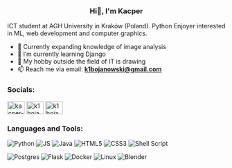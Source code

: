 <h3 align="center">Hi👋, I'm Kacper</h3>

 ICT student at AGH University in Kraków (Poland). Python Enjoyer interested in ML, web development and computer graphics. <br>

- 🔭 Currently expanding knowledge of image analysis
- 🌱 I’m currently learning Django
- 🎨 My hobby outside the field of IT is drawing
- 📫 Reach me via email: **k1bojanowski@gmail.com**

### Socials:
<p align="left">
<a href="https://linkedin.com/in/kacper-bojanowski-95985224b" target="blank"><img align="center" src="https://raw.githubusercontent.com/rahuldkjain/github-profile-readme-generator/master/src/images/icons/Social/linked-in-alt.svg" alt="kacper-bojanowski-95985224b" height="30" width="40" /></a>
<a href="https://www.hackerrank.com/k1bojanowski" target="blank"><img align="center" src="https://raw.githubusercontent.com/rahuldkjain/github-profile-readme-generator/master/src/images/icons/Social/hackerrank.svg" alt="k1bojanowski" height="30" width="40" /></a>
<a href="https://www.leetcode.com/k1bojanowski" target="blank"><img align="center" src="https://raw.githubusercontent.com/rahuldkjain/github-profile-readme-generator/master/src/images/icons/Social/leet-code.svg" alt="k1bojanowski" height="30" width="40" /></a> 
</p>

### Languages and Tools:

![Python](https://img.shields.io/badge/Python-3776AB?style=for-the-badge&logo=python&logoColor=white)
![JS](https://img.shields.io/badge/JavaScript-323330?style=for-the-badge&logo=javascript&logoColor=F7DF1E)
![Java](https://img.shields.io/badge/Java-ED8B00?style=for-the-badge&logo=openjdk&logoColor=white)
![HTML5](https://img.shields.io/badge/HTML5-E34F26?style=for-the-badge&logo=html5&logoColor=white)
![CSS3](https://img.shields.io/badge/CSS3-1572B6?style=for-the-badge&logo=css3&logoColor=white)
![Shell Script](https://img.shields.io/badge/shell_script-303436?style=for-the-badge&logo=gnu-bash&logoColor=white)

![Postgres](https://img.shields.io/badge/postgres-%23316192.svg?style=for-the-badge&logo=postgresql&logoColor=white)
![Flask](https://img.shields.io/badge/flask-1b1721?style=for-the-badge&logo=flask&logoColor=white)
![Docker](https://img.shields.io/badge/docker-%230db7ed.svg?style=for-the-badge&logo=docker&logoColor=white)
![Linux](https://img.shields.io/badge/Linux-FCC624?style=for-the-badge&logo=linux&logoColor=black)
![Blender](https://img.shields.io/badge/blender-%23F5792A.svg?style=for-the-badge&logo=blender&logoColor=white)

<!-- ### Stats: -->
<!-- [![Kacper's GitHub stats](https://github-readme-stats.vercel.app/api?username=kcbojanowski&theme=github_dark)](https://github.com/anuraghazra/github-readme-stats) -->
